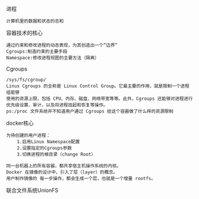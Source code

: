 进程
```text
计算机里的数据和状态的总和
```
容器技术的核心
```text
通过约束和修改进程的动态表现，为其创造出一个“边界“
Cgroups:制造约束的主要手段
Namespace:修改进程视图的主要方法（隔离）
```
Cgroups
```text
/sys/fs/cgroup/
Linux Cgroups 的全称是 Linux Control Group。它最主要的作用，就是限制一个进程组能够
使用的资源上限，包括 CPU、内存、磁盘、网络带宽等等。此外，Cgroups 还能够对进程进行优先级设置、审计，以及将进程挂起和恢复等操作。
ps:/proc 文件系统并不知道用户通过 Cgroups 给这个容器做了什么样的资源限制
```
docker核心
```text
为待创建的用户进程：
    1.启用Linux Namespace配置
    2.设置指定的Cgroups参数
    3.切换进程的根目录（change Root）
```
```text
同一台机器上的所有容器，都共享宿主机操作系统的内核。  
Docker 在镜像的设计中，引入了层（layer）的概念。  
用户制作镜像的 每一步操作，都会生成一个层，也就是一个增量 rootfs。 
```
联合文件系统UnionFS   
```text

```